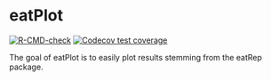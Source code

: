 
<!-- README.md is generated from README.Rmd. Please edit that file -->

# eatPlot

<!-- badges: start -->

[![R-CMD-check](https://github.com/nickhaf/eatPlot/actions/workflows/R-CMD-check.yaml/badge.svg)](https://github.com/nickhaf/eatPlot/actions/workflows/R-CMD-check.yaml)
[![Codecov test
coverage](https://codecov.io/gh/nickhaf/eatPlot/branch/main/graph/badge.svg)](https://app.codecov.io/gh/nickhaf/eatPlot?branch=main)
<!-- badges: end -->

The goal of eatPlot is to easily plot results stemming from the eatRep
package.

<!-- ## Installation -->
<!-- You can install the development version of eatPlot from [GitHub](https://github.com/) with: -->
<!-- ``` r -->
<!-- # install.packages("devtools") -->
<!-- devtools::install_github("nickhaf/eatPlot") -->
<!-- ``` -->
<!-- ## Basic workflow -->
<!-- ### Data preperation -->
<!-- `eatPlot` makes it simple to prepare `eatRep` output for plotting. Depending on whether you want to plot cross-sectional data or trenddata, you can use either: -->
<!-- ```{r} -->
<!-- library(eatPlot) -->
<!-- barplot_data <- prep_no_trend( -->
<!--   dat = adjusted_means, -->
<!--   grouping_var = "adjust", -->
<!--   columns = "adjust", -->
<!--   competence = "GL", -->
<!--   sig_niveau = 0.05 -->
<!-- ) -->
<!-- ``` -->
<!-- or: -->
<!-- ```{r} -->
<!-- lineplot_data <- prep_trend(dat = trend_books,  -->
<!--                             grouping_var = "KBuecher_imp3",  -->
<!--                             competence = "GL",  -->
<!--                             sig_niveau = 0.05) -->
<!-- ``` -->
<!-- You can also remove specific states, if you don't want to plot them: -->
<!-- ```{r} -->
<!-- lineplot_data <- filter_rows(lineplot_data, state = "wholeGroup", remove = TRUE) -->
<!-- ``` -->
<!-- ### Plotting -->
<!-- The prepared data can then fed into one of the plotting functions. For example, if you want to plot a barplot with an ajacent table, first plot both plots indidually, and then merge them together: -->
<!-- ```{r} -->
<!-- p_table <- plot_table(barplot_data[["plot_table"]]) -->
<!-- p_bar <- plot_bar(barplot_data) -->
<!-- plot_table_bar(p_table, p_bar) -->
<!-- ``` -->
<!-- Or, if you want a lineplot: -->
<!-- ```{r} -->
<!-- p_line <- plot_lineplot(lineplot_data, axis_x_label_centralize = 0.15) -->
<!-- p_line -->
<!-- ``` -->
<!-- The plots are optimally adjusted for A4-pages, and can be saved as pdf as follows: -->
<!-- ```{r} -->
<!-- save_plot(p_line, filename = "../lineplot.pdf") -->
<!-- ``` -->
